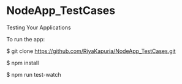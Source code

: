 # NodeApp_TestCases
Testing Your Applications


To run the app:

$ git clone https://github.com/RiyaKapuria/NodeApp_TestCases.git 

$ npm install

$ npm run test-watch
